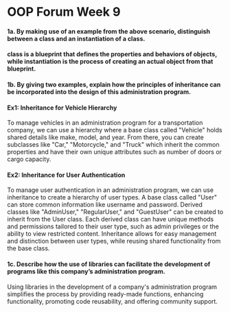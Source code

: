 # OOP Forum Week 9

#### 1a. By making use of an example from the above scenario, distinguish between a class and an instantiation of a class.
####  class is a blueprint that defines the properties and behaviors of objects, while instantiation is the process of creating an actual object from that blueprint.


#### 1b. By giving two examples, explain how the principles of inheritance can be incorporated into the design of this administration program.
#### Ex1: Inheritance for Vehicle Hierarchy
To manage vehicles in an administration program for a transportation company, we can use a hierarchy where a base class called "Vehicle" holds shared details like make, model, and year. From there, you can create subclasses like "Car," "Motorcycle," and "Truck" which inherit the common properties and have their own unique attributes such as number of doors or cargo capacity.
#### Ex2: Inheritance for User Authentication
To manage user authentication in an administration program, we can use inheritance to create a hierarchy of user types. A base class called "User" can store common information like username and password. Derived classes like "AdminUser," "RegularUser," and "GuestUser" can be created to inherit from the User class. Each derived class can have unique methods and permissions tailored to their user type, such as admin privileges or the ability to view restricted content. Inheritance allows for easy management and distinction between user types, while reusing shared functionality from the base class.


#### 1c. Describe how the use of libraries can facilitate the development of programs like this company’s administration program.
Using libraries in the development of a company's administration program simplifies the process by providing ready-made functions, enhancing functionality, promoting code reusability, and offering community support.
